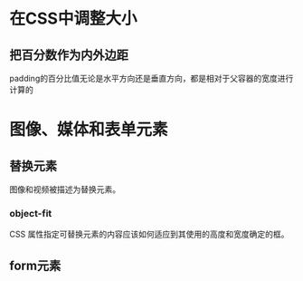 # 在CSS中调整大小
## 把百分数作为内外边距
padding的百分比值无论是水平方向还是垂直方向，都是相对于父容器的宽度进行计算的
# 图像、媒体和表单元素
## 替换元素
图像和视频被描述为替换元素。  

### object-fit   

CSS 属性指定可替换元素的内容应该如何适应到其使用的高度和宽度确定的框。  
## form元素
